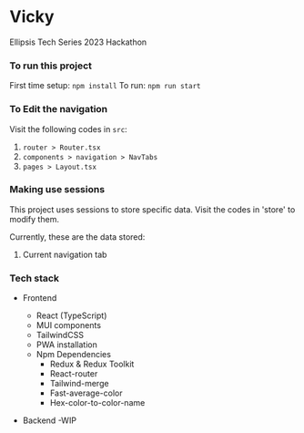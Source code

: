# Vicky

Ellipsis Tech Series 2023 Hackathon

### To run this project

First time setup: `npm install`
To run: `npm run start`

### To Edit the navigation

Visit the following codes in `src`:

1. `router > Router.tsx`
2. `components > navigation > NavTabs`
3. `pages > Layout.tsx`

### Making use sessions

This project uses sessions to store specific data.
Visit the codes in 'store' to modify them.

Currently, these are the data stored:

1. Current navigation tab

### Tech stack

-   Frontend

    -   React (TypeScript)
    -   MUI components
    -   TailwindCSS
    -   PWA installation
    -   Npm Dependencies
        -   Redux & Redux Toolkit
        -   React-router
        -   Tailwind-merge
        -   Fast-average-color
        -   Hex-color-to-color-name

-   Backend
    -WIP
